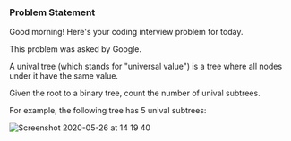 ### Problem Statement
Good morning! Here's your coding interview problem for today.

This problem was asked by Google.

A unival tree (which stands for "universal value") is a tree where all nodes under it have the same value.

Given the root to a binary tree, count the number of unival subtrees.

For example, the following tree has 5 unival subtrees:


![Screenshot 2020-05-26 at 14 19 40](https://user-images.githubusercontent.com/26361028/82880357-f0dbd300-9f5b-11ea-97bd-e0dc59f57f44.png)

